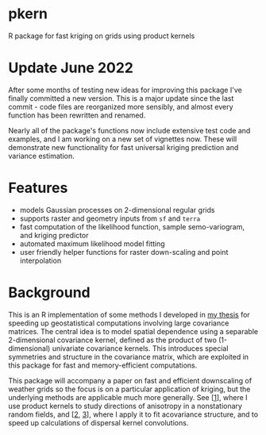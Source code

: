 # pkern
R package for fast kriging on grids using product kernels

# Update June 2022

After some months of testing new ideas for improving this package I've finally committed a new version.
This is a major update since the last commit - code files are reorganized more sensibly, and almost every
function has been rewritten and renamed.

Nearly all of the package's functions now include extensive test code and examples, and I am working on
a new set of vignettes now. These will demonstrate new functionality for fast universal kriging prediction
and variance estimation.

# Features

* models Gaussian processes on 2-dimensional regular grids
* supports raster and geometry inputs from `sf` and `terra` 
* fast computation of the likelihood function, sample semo-variogram, and kriging predictor
* automated maximum likelihood model fitting
* user friendly helper functions for raster down-scaling and point interpolation


# Background

This is an R implementation of some methods I developed in [my thesis](https://doi.org/10.7939/r3-91zn-v276)
for speeding up geostatistical computations involving large covariance matrices. The central idea is to model
spatial dependence using a separable 2-dimensional covariance kernel, defined as the product of two (1-dimensional)
univariate covariance kernels. This introduces special symmetries and structure in the covariance matrix, which are
exploited in this package for fast and memory-efficient computations.

This package will accompany a paper on fast and efficient downscaling of weather grids so the focus is on a particular
application of kriging, but the underlying methods are applicable much more generally. See [[1](https://doi.org/10.7939/r3-g6qb-bq70)],
where I use product kernels to study directions of anisotropy in a nonstationary random fields, and
[[2](https://doi.org/10.1007/s11538-021-00899-z), [3](https://doi.org/10.1098/rsif.2020.0434)], where I apply it to
fit acovariance structure, and to speed up calculations of dispersal kernel convolutions.

